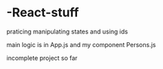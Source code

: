 # -React-stuff
praticing manipulating states and using ids 


main logic is in App.js 
and my component Persons.js



















incomplete project so far
